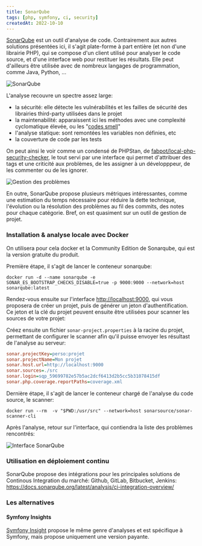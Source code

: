```yaml
---
title: SonarQube
tags: [php, symfony, ci, security]
createdAt: 2022-10-10
---
```


[SonarQube](https://www.sonarqube.org/) est un outil d'analyse de code. Contrairement aux autres solutions présentées ici, il s'agit plate-forme à part entière (et non d'une librairie PHP), qui se compose d'un client utilisé pour analyser le code source, et d'une interface web pour restituer les résultats.
Elle peut d'ailleurs être utilisée avec de nombreux langages de programmation, comme Java, Python, ...

![SonarQube](/images/content/sonarqube.svg)

L'analyse recouvre un spectre assez large:
- la sécurité: elle détecte les vulnérabilités et les failles de sécurité des librairies third-party utilisées dans le projet
- la maintenabilité: apparaissent ici les méthodes avec une complexité cyclomatique élevée, ou les "[codes smell](https://refactoring.guru/fr/refactoring/smells)"
- l'analyse statique: sont remontées les variables non définies, etc
- la couverture de code par les tests

On peut ainsi le voir comme un condensé de PHPStan, de [fabpot/local-php-security-checker](https://github.com/fabpot/local-php-security-checker), le tout servi par une interface qui permet d'attribuer des tags et une criticité aux problèmes, de les assigner à un développpeur, de les commenter ou de les ignorer.

![Gestion des problèmes](/images/content/sonarqube2.png)

En outre, SonarQube propose plusieurs métriques intéressantes, comme une estimation du temps nécessaire pour réduire la dette technique, l'évolution ou la résolution des problèmes au fil des commits, des notes pour chaque catégorie. Bref, on est quasiment sur un outil de gestion de projet.

### Installation & analyse locale avec Docker

On utilisera pour cela docker et la Community Edition de Sonarqube, qui est la version gratuite du produit.

Première étape, il s'agit de lancer le conteneur sonarqube:
```shell
docker run -d --name sonarqube -e SONAR_ES_BOOTSTRAP_CHECKS_DISABLE=true -p 9000:9000 --network=host sonarqube:latest
```

Rendez-vous ensuite sur l'interface <http://localhost:9000>, qui vous proposera de créer un projet, puis de générer un jeton d'authentification. Ce jeton et la clé du projet peuvent ensuite être utilisées pour scanner les sources de votre projet:

Créez ensuite un fichier `sonar-project.properties` à la racine du projet, permettant de configurer le scanner afin qu'il puisse envoyer les résultast de l'analyse au serveur:

```ini
sonar.projectKey=perso:projet
sonar.projectName=Mon projet
sonar.host.url=http://localhost:9000
sonar.sources=./src
sonar.login=sqp_59699782e57b5ac2dcf6413d2b5cc5b31078415df
sonar.php.coverage.reportPaths=coverage.xml
```

Dernière étape, il s'agit de lancer le conteneur chargé de l'analyse du code source, le scanner:
```shell
docker run --rm  -v "$PWD:/usr/src" --network=host sonarsource/sonar-scanner-cli
```


Après l'analyse, retour sur l'interface, qui contiendra la liste des problèmes rencontrés:

![Interface SonarQube](/images/content/sonarqube1.png)


### Utilisation en déploiement continu

SonarQube propose des intégrations pour les principales solutions de Continous Integration du marché: Github, GitLab, Bitbucket, Jenkins: <https://docs.sonarqube.org/latest/analysis/ci-integration-overview/>

### Les alternatives

#### Symfony Insights

[Symfony Insight](https://insight.symfony.com/) propose le même genre d'analyses et est spécifique à Symfony, mais propose uniquement une version payante.
